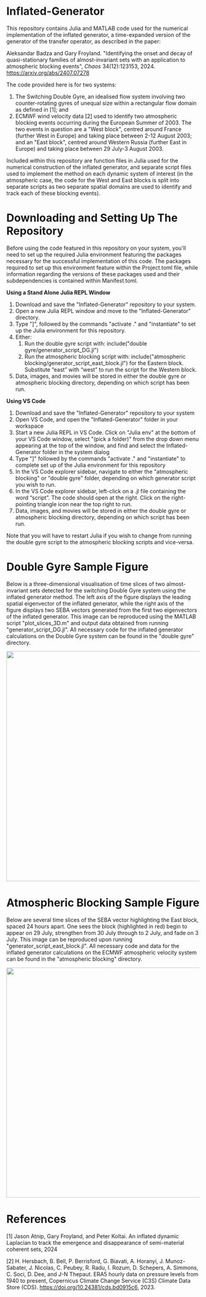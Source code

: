 # Inflated-Generator
This repository contains Julia and MATLAB code used for the numerical implementation of the inflated generator, a time-expanded version of the generator of the transfer operator, as described in the paper:

Aleksandar Badza and Gary Froyland. "Identifying the onset and decay of quasi-stationary families of almost-invariant sets
with an application to atmospheric blocking events", <i>Chaos</i> 34(12):123153, 2024.  https://arxiv.org/abs/2407.07278

The code provided here is for two systems:

1. The Switching Double Gyre, an idealised flow system involving two counter-rotating gyres of unequal size within a rectangular flow domain as defined in [1]; and
2. ECMWF wind velocity data [2] used to identify two atmospheric blocking events occurring during the European Summer of 2003. The two events in question are a "West block", centred around France (further West in Europe) and taking place between 2-12 August 2003; and an "East block", centred around Western Russia (further East in Europe) and taking place between 29 July-3 August 2003.

Included within this repository are function files in Julia used for the numerical construction of the inflated generator, and separate script files used to implement the method on each dynamic system of interest (in the atmospheric case, the code for the West and East blocks is split into separate scripts as two separate spatial domains are used to identify and track each of these blocking events).

# Downloading and Setting Up The Repository

Before using the code featured in this repository on your system, you'll need to set up the required Julia environment featuring the packages necessary for the successful implementation of this code. The packages required to set up this environment feature within the Project.toml file, while information regarding the versions of these packages used and their subdependencies is contained within Manifest.toml.

**Using a Stand Alone Julia REPL Window**

1. Download and save the "Inflated-Generator" repository to your system.
2. Open a new Julia REPL window and move to the "Inflated-Generator" directory.
3. Type "]", followed by the commands "activate ." and "instantiate" to set up the Julia environment for this repository.
4. Either:
    1. Run the double gyre script with: include("double gyre/generator_script_DG.jl")
    2. Run the atmospheric blocking script with: include("atmospheric blocking/generator_script_east_block.jl") for the Eastern block.  Substitute “east” with “west” to run the script for the Western block.
5. Data, images, and movies will be stored in either the double gyre or atmospheric blocking directory, depending on which script has been run.

**Using VS Code**

1. Download and save the "Inflated-Generator" repository to your system
2. Open VS Code, and open the "Inflated-Generator" folder in your workspace
3. Start a new Julia REPL in VS Code. Click on "Julia env" at the bottom of your VS Code window, select "(pick a folder)" from the drop down menu appearing at the top of the window, and find and select the Inflated-Generator folder in the system dialog
4. Type "]" followed by the commands "activate ." and "instantiate" to complete set up of the Julia environment for this repository
5. In the VS Code explorer sidebar, navigate to either the "atmospheric blocking" or "double gyre" folder, depending on which generator script you wish to run. 
6. In the VS Code explorer sidebar, left-click on a .jl file containing the word “script”. The code should open at the right. Click on the right-pointing triangle icon near the top right to run.
7. Data, images, and movies will be stored in either the double gyre or atmospheric blocking directory, depending on which script has been run.

Note that you will have to restart Julia if you wish to change from running the double gyre script to the atmospheric blocking scripts and vice-versa.

# Double Gyre Sample Figure
Below is a three-dimensional visualisation of time slices of two almost-invariant sets detected for the switching Double Gyre system using the inflated generator method. The left axis of the figure displays the leading spatial eigenvector of the inflated generator, while the right axis of the figure displays two SEBA vectors generated from the first two eigenvectors of the inflated generator. This image can be reproduced using the MATLAB script "plot_slices_3D.m" and output data obtained from running "generator_script_DG.jl". All necessary code for the inflated generator calculations on the Double Gyre system can be found in the "double gyre" directory.

<img src = "https://github.com/gfroyland/Inflated-Generator/assets/168791783/9c79fbd8-ee85-4250-be97-03af57e6221e" width=600 >

# Atmospheric Blocking Sample Figure
Below are several time slices of the SEBA vector highlighting the East block, spaced 24 hours apart.  One sees the block (highlighted in red) begin to appear on 29 July, strengthen from 30 July through to 2 July, and fade on 3 July. This image can be reproduced upon running "generator_script_east_block.jl". All necessary code and data for the inflated generator calculations on the ECMWF atmospheric velocity system can be found in the "atmospheric blocking" directory.

<img src = "https://github.com/gfroyland/Inflated-Generator/assets/168791783/95bcbd8b-103d-45cf-bbff-024be94c851e" width=600 >

# References

[1] Jason Atnip, Gary Froyland, and Peter Koltai. An inflated dynamic Laplacian to track the emergence and disappearance of semi-material coherent sets, 2024

[2] H. Hersbach, B. Bell, P. Berrisford, G. Biavati, A. Horanyi, J. Munoz-Sabater, J. Nicolas, C. Peubey, R. Radu, I. Rozum, D. Schepers, A. Simmons, C. Soci, D. Dee, and J-N Thepaut. ERA5 hourly data on pressure levels from 1940 to present, Copernicus Climate Change Service (C3S) Climate Data Store (CDS). https://doi.org/10.24381/cds.bd0915c6, 2023.
